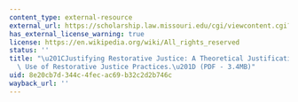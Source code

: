 ```yaml
---
content_type: external-resource
external_url: https://scholarship.law.missouri.edu/cgi/viewcontent.cgi?article=1495&context=jdr
has_external_license_warning: true
license: https://en.wikipedia.org/wiki/All_rights_reserved
status: ''
title: "\u201CJustifying Restorative Justice: A Theoretical Justification for the\
  \ Use of Restorative Justice Practices.\u201D (PDF - 3.4MB)"
uid: 8e20cb7d-344c-4fec-ac69-b32c2d2b746c
wayback_url: ''
---
```

